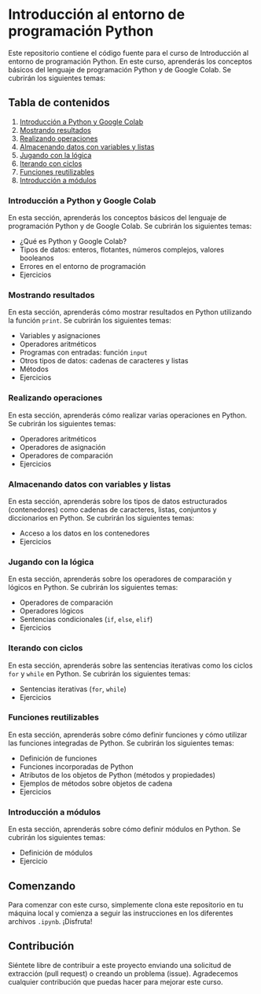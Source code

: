 # Introducción al entorno de programación Python

Este repositorio contiene el código fuente para el curso de Introducción al entorno de programación Python. En este curso, aprenderás los conceptos básicos del lenguaje de programación Python y de Google Colab. Se cubrirán los siguientes temas:

## Tabla de contenidos

1. [Introducción a Python y Google Colab](Semana_1_1_Introduccion_al_Entorno_de_Programacion.ipynb)
2. [Mostrando resultados](Semana_1_2_Mostremos_cosas_en_pantalla.ipynb)
3. [Realizando operaciones](Semana_2_1_Resolviendo_Operaciones.ipynb)
4. [Almacenando datos con variables y listas](Semana_2_2_Almacenando_con_Variables_y_Listas.ipynb)
5. [Jugando con la lógica](Semana_3_1_Jugando_con_la_Logica.ipynb)
6. [Iterando con ciclos](Semana_3_2_Dando_vueltas_con_Ciclos.ipynb)
7. [Funciones reutilizables](Semana_4_1_Reutilizando_en_funciones.ipynb)
8. [Introducción a módulos](Semana_4_2_Emprendiendo_con_modulos.ipynb)

### Introducción a Python y Google Colab

En esta sección, aprenderás los conceptos básicos del lenguaje de programación Python y de Google Colab. Se cubrirán los siguientes temas:

* ¿Qué es Python y Google Colab?
* Tipos de datos: enteros, flotantes, números complejos, valores booleanos
* Errores en el entorno de programación
* Ejercicios

### Mostrando resultados

En esta sección, aprenderás cómo mostrar resultados en Python utilizando la función `print`. Se cubrirán los siguientes temas:

* Variables y asignaciones
* Operadores aritméticos
* Programas con entradas: función `input`
* Otros tipos de datos: cadenas de caracteres y listas
* Métodos
* Ejercicios

### Realizando operaciones

En esta sección, aprenderás cómo realizar varias operaciones en Python. Se cubrirán los siguientes temas:

* Operadores aritméticos
* Operadores de asignación
* Operadores de comparación
* Ejercicios

### Almacenando datos con variables y listas

En esta sección, aprenderás sobre los tipos de datos estructurados (contenedores) como cadenas de caracteres, listas, conjuntos y diccionarios en Python. Se cubrirán los siguientes temas:

* Acceso a los datos en los contenedores
* Ejercicios

### Jugando con la lógica

En esta sección, aprenderás sobre los operadores de comparación y lógicos en Python. Se cubrirán los siguientes temas:

* Operadores de comparación
* Operadores lógicos
* Sentencias condicionales (`if`, `else`, `elif`)
* Ejercicios

### Iterando con ciclos

En esta sección, aprenderás sobre las sentencias iterativas como los ciclos `for` y `while` en Python. Se cubrirán los siguientes temas:

* Sentencias iterativas (`for`, `while`)
* Ejercicios

### Funciones reutilizables

En esta sección, aprenderás sobre cómo definir funciones y cómo utilizar las funciones integradas de Python. Se cubrirán los siguientes temas:

* Definición de funciones
* Funciones incorporadas de Python
* Atributos de los objetos de Python (métodos y propiedades)
* Ejemplos de métodos sobre objetos de cadena
* Ejercicios

### Introducción a módulos

En esta sección, aprenderás sobre cómo definir módulos en Python. Se cubrirán los siguientes temas:

* Definición de módulos
* Ejercicio

## Comenzando

Para comenzar con este curso, simplemente clona este repositorio en tu máquina local y comienza a seguir las instrucciones en los diferentes archivos `.ipynb`. ¡Disfruta!

## Contribución

Siéntete libre de contribuir a este proyecto enviando una solicitud de extracción (pull request) o creando un problema (issue). Agradecemos cualquier contribución que puedas hacer para mejorar este curso.

